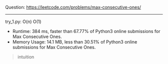Question: https://leetcode.com/problems/max-consecutive-ones/

---

try_1.py: O(n) O(1)
* Runtime: 384 ms, faster than 67.77% of Python3 online submissions for Max Consecutive Ones.
* Memory Usage: 14.1 MB, less than 30.51% of Python3 online submissions for Max Consecutive Ones.

> intuition
